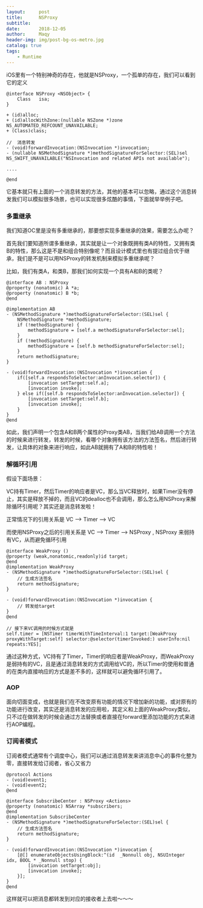 ```yaml
---
layout:     post
title:      NSProxy
subtitle:   
date:       2018-12-05
author:     Maqy
header-img: img/post-bg-os-metro.jpg
catalog: true
tags:
    - Runtime
---
```




iOS里有一个特别神奇的存在，他就是NSProxy，一个孤单的存在，我们可以看到它的定义

```
@interface NSProxy <NSObject> {
    Class	isa;
}

+ (id)alloc;
+ (id)allocWithZone:(nullable NSZone *)zone NS_AUTOMATED_REFCOUNT_UNAVAILABLE;
+ (Class)class;

//  消息转发
- (void)forwardInvocation:(NSInvocation *)invocation;
- (nullable NSMethodSignature *)methodSignatureForSelector:(SEL)sel NS_SWIFT_UNAVAILABLE("NSInvocation and related APIs not available");

....

@end
```

它基本就只有上面的一个消息转发的方法，其他的基本可以忽略，通过这个消息转发我们可以模拟很多场景，也可以实现很多炫酷的事情，下面就举举例子吧。

### 多重继承

我们知道OC里是没有多重继承的，那要想实现多重继承的效果，需要怎么办呢？

首先我们要知道所谓多重继承，其实就是让一个对象既拥有类A的特性，又拥有类B的特性，那么这是不是和组合特别像呢？而且设计模式里也有提过组合优于继承，我们是不是可以用NSProxy的转发机制来模拟多重继承呢？

比如，我们有类A，和类B，那我们如何实现一个具有A和B的类呢？

```
@interface AB : NSProxy
@property (nonatomic) A *a;
@property (nonatomic) B *b;
@end 

@implementation AB
- (NSMethodSignature *)methodSignatureForSelector:(SEL)sel {
    NSMethodSignature *methodSignature;
    if (!methodSignature) {
        methodSignature = [self.a methodSignatureForSelector:sel];    
    }
    if (!methodSignature) {
        methodSignature = [self.b methodSignatureForSelector:sel];    
    }
    return methodSignature;
}
 
- (void)forwardInvocation:(NSInvocation *)invocation {
    if([self.a respondsToSelector:anInvocation.selector]) {
        [invocation setTarget:self.a];
        [invocation invoke];
    } else if([self.b respondsToSelector:anInvocation.selector]) {
        [invocation setTarget:self.b];
        [invocation invoke];
    }
}
@end
```

如此，我们声明一个包含A和B两个属性的Proxy类AB，当我们给AB调用一个方法的时候来进行转发，转发的时候，看哪个对象拥有该方法的方法签名，然后进行转发，让具体的对象来进行响应，如此AB就拥有了A和B的特性啦！

### 解循环引用

假设下面场景：

VC持有Timer，然后Timer的响应者是VC，那么当VC释放时，如果Timer没有停止，其实是释放不掉的，而且VC的dealloc也不会调用，那么怎么用NSProxy来解除循环引用呢？其实还是消息转发啦！

正常情况下的引用关系是 VC --> Timer --> VC

而使用NSProxy之后的引用关系是 VC --> Timer --> NSProxy , NSProxy 来弱持有VC，从而避免循环引用

```
@interface WeakProxy ()
@property (weak,nonatomic,readonly)id target;
@end
@implementation WeakProxy
- (NSMethodSignature *)methodSignatureForSelector:(SEL)sel {
    // 生成方法签名
    return methodSignature;
}
 
- (void)forwardInvocation:(NSInvocation *)invocation {
    // 转发给target
}
@end

// 接下来VC调用的时候方式就是
self.timer = [NSTimer timerWithTimeInterval:1 target:[WeakProxy proxyWithTarget:self] selector:@selector(timerInvoked:) userInfo:nil repeats:YES];
```

通过这种方式，VC持有了Timer，Timer的响应者是WeakProxy，而WeakProxy是弱持有的VC，且是通过消息转发的方式调用给VC的，所以Timer的使用和普通的在类内直接响应的方式是差不多的，这样就可以避免循环引用了。

### AOP

面向切面变成，也就是我们在不改变原有功能的情况下增加新的功能，或对原有的功能进行改变，其实还是消息转发的应用啦，其定义和上面的WeakProxy类似，只不过在做转发的时候会通过方法替换或者直接在forward里添加功能的方式来进行AOP编程。

### 订阅者模式

订阅者模式通常有个调度中心，我们可以通过消息转发来讲消息中心的事件化整为零，直接转发给订阅者，省心又省力

~~~
@protocol Actions 
- (void)event1;
- (void)event2;
@end

@interface SubscribeCenter : NSProxy <Actions>
@property (nonatomic) NSArray *subscribers;
@end
@implementation SubscribeCenter
- (NSMethodSignature *)methodSignatureForSelector:(SEL)sel {
    // 生成方法签名
    return methodSignature;
}
 
- (void)forwardInvocation:(NSInvocation *)invocation {
    [@[] enumerateObjectsUsingBlock:^(id  _Nonnull obj, NSUInteger idx, BOOL * _Nonnull stop) {
        [invocation setTarget:obj];
        [invocation invoke];
    }];
}
@end
~~~

这样就可以把消息都转发到对应的接收者上去啦～～～

